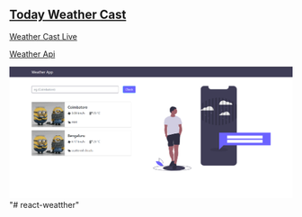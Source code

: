<h2><a href="https://todayweathercast.netlify.app/" >Today Weather Cast</a></h2>

[Weather Cast Live](https://todayweathercast.netlify.app/)

[Weather Api](https://openweathermap.org/)

![Weather Cast App](https://github.com/kalidas120799/react-today-weather-app/blob/master/src/assets/img/weather%20home.png?raw=true)
"# react-weatther" 
